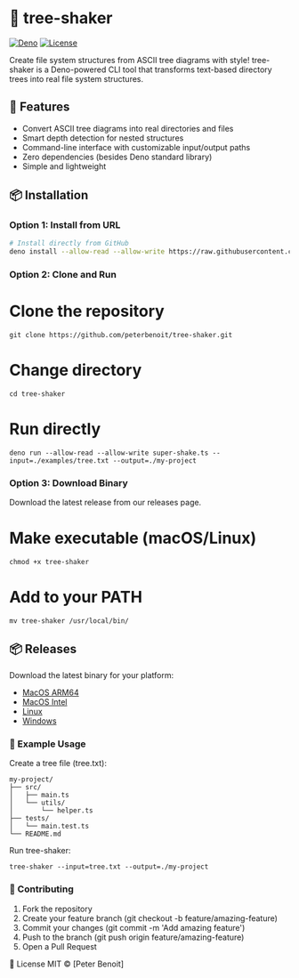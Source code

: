 # 🌳 tree-shaker

[![Deno](https://img.shields.io/badge/deno-1.37-green.svg)](https://deno.land)
[![License](https://img.shields.io/badge/license-MIT-blue.svg)](LICENSE)

Create file system structures from ASCII tree diagrams with style! tree-shaker is a Deno-powered CLI tool that transforms text-based directory trees into real file system structures.

## 🚀 Features

-   Convert ASCII tree diagrams into real directories and files
-   Smart depth detection for nested structures
-   Command-line interface with customizable input/output paths
-   Zero dependencies (besides Deno standard library)
-   Simple and lightweight

## 📦 Installation

### Option 1: Install from URL

```bash
# Install directly from GitHub
deno install --allow-read --allow-write https://raw.githubusercontent.com/peterbenoit/tree-shaker/main/super-shake.ts
```

### Option 2: Clone and Run

# Clone the repository

```
git clone https://github.com/peterbenoit/tree-shaker.git
```

# Change directory

```
cd tree-shaker
```

# Run directly

```
deno run --allow-read --allow-write super-shake.ts --input=./examples/tree.txt --output=./my-project
```

### Option 3: Download Binary

Download the latest release from our releases page.

# Make executable (macOS/Linux)

```
chmod +x tree-shaker
```

# Add to your PATH

```
mv tree-shaker /usr/local/bin/
```

## 📦 Releases

Download the latest binary for your platform:

-   [MacOS ARM64](../../releases/latest/download/tree-shaker-mac-arm64.tar.gz)
-   [MacOS Intel](../../releases/latest/download/tree-shaker-mac-x64.tar.gz)
-   [Linux](../../releases/latest/download/tree-shaker-linux.tar.gz)
-   [Windows](../../releases/latest/download/tree-shaker-windows.zip)

### 📝 Example Usage

Create a tree file (tree.txt):

```
my-project/
├── src/
│   ├── main.ts
│   └── utils/
│       └── helper.ts
├── tests/
│   └── main.test.ts
└── README.md
```

Run tree-shaker:

```
tree-shaker --input=tree.txt --output=./my-project
```

### 🤝 Contributing

1. Fork the repository
2. Create your feature branch (git checkout -b feature/amazing-feature)
3. Commit your changes (git commit -m 'Add amazing feature')
4. Push to the branch (git push origin feature/amazing-feature)
5. Open a Pull Request

📄 License
MIT © [Peter Benoit]
